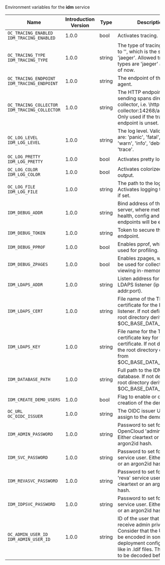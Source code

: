Environment variables for the **idm** service

| Name | Introduction Version | Type | Description | Default Value |
|---|---|---|---|---|
|`OC_TRACING_ENABLED`<br/>`IDM_TRACING_ENABLED`| 1.0.0 |bool|Activates tracing.|false|
|`OC_TRACING_TYPE`<br/>`IDM_TRACING_TYPE`| 1.0.0 |string|The type of tracing. Defaults to '', which is the same as 'jaeger'. Allowed tracing types are 'jaeger' and '' as of now.||
|`OC_TRACING_ENDPOINT`<br/>`IDM_TRACING_ENDPOINT`| 1.0.0 |string|The endpoint of the tracing agent.||
|`OC_TRACING_COLLECTOR`<br/>`IDM_TRACING_COLLECTOR`| 1.0.0 |string|The HTTP endpoint for sending spans directly to a collector, i.e. \http://jaeger-collector:14268/api/traces. Only used if the tracing endpoint is unset.||
|`OC_LOG_LEVEL`<br/>`IDM_LOG_LEVEL`| 1.0.0 |string|The log level. Valid values are: 'panic', 'fatal', 'error', 'warn', 'info', 'debug', 'trace'.||
|`OC_LOG_PRETTY`<br/>`IDM_LOG_PRETTY`| 1.0.0 |bool|Activates pretty log output.|false|
|`OC_LOG_COLOR`<br/>`IDM_LOG_COLOR`| 1.0.0 |bool|Activates colorized log output.|false|
|`OC_LOG_FILE`<br/>`IDM_LOG_FILE`| 1.0.0 |string|The path to the log file. Activates logging to this file if set.||
|`IDM_DEBUG_ADDR`| 1.0.0 |string|Bind address of the debug server, where metrics, health, config and debug endpoints will be exposed.|127.0.0.1:9239|
|`IDM_DEBUG_TOKEN`| 1.0.0 |string|Token to secure the metrics endpoint.||
|`IDM_DEBUG_PPROF`| 1.0.0 |bool|Enables pprof, which can be used for profiling.|false|
|`IDM_DEBUG_ZPAGES`| 1.0.0 |bool|Enables zpages, which can be used for collecting and viewing in-memory traces.|false|
|`IDM_LDAPS_ADDR`| 1.0.0 |string|Listen address for the LDAPS listener (ip-addr:port).|127.0.0.1:9235|
|`IDM_LDAPS_CERT`| 1.0.0 |string|File name of the TLS server certificate for the LDAPS listener. If not defined, the root directory derives from $OC_BASE_DATA_PATH/idm.|/home/chaser/.opencloud/idm/ldap.crt|
|`IDM_LDAPS_KEY`| 1.0.0 |string|File name for the TLS certificate key for the server certificate. If not defined, the root directory derives from $OC_BASE_DATA_PATH/idm.|/home/chaser/.opencloud/idm/ldap.key|
|`IDM_DATABASE_PATH`| 1.0.0 |string|Full path to the IDM backend database. If not defined, the root directory derives from $OC_BASE_DATA_PATH/idm.|/home/chaser/.opencloud/idm/idm.boltdb|
|`IDM_CREATE_DEMO_USERS`| 1.0.0 |bool|Flag to enable or disable the creation of the demo users.|false|
|`OC_URL`<br/>`OC_OIDC_ISSUER`| 1.0.0 |string|The OIDC issuer URL to assign to the demo users.|https://localhost:9200|
|`IDM_ADMIN_PASSWORD`| 1.0.0 |string|Password to set for the OpenCloud 'admin' user. Either cleartext or an argon2id hash.||
|`IDM_SVC_PASSWORD`| 1.0.0 |string|Password to set for the 'idm' service user. Either cleartext or an argon2id hash.||
|`IDM_REVASVC_PASSWORD`| 1.0.0 |string|Password to set for the 'reva' service user. Either cleartext or an argon2id hash.||
|`IDM_IDPSVC_PASSWORD`| 1.0.0 |string|Password to set for the 'idp' service user. Either cleartext or an argon2id hash.||
|`OC_ADMIN_USER_ID`<br/>`IDM_ADMIN_USER_ID`| 1.0.0 |string|ID of the user that should receive admin privileges. Consider that the UUID can be encoded in some LDAP deployment configurations like in .ldif files. These need to be decoded beforehand.||